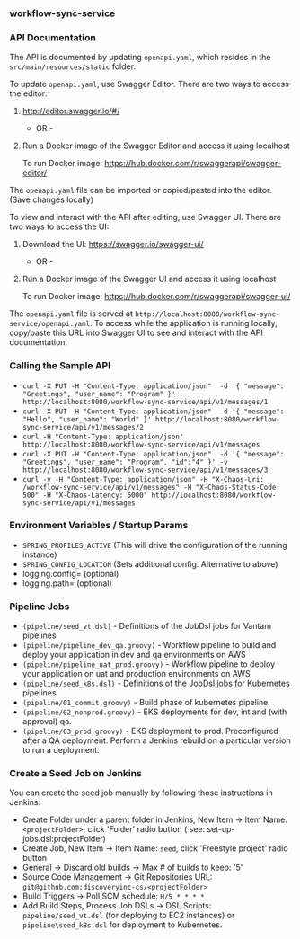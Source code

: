 ### workflow-sync-service


### API Documentation

The API is documented by updating `openapi.yaml`, which resides in the `src/main/resources/static` folder.

To update `openapi.yaml`, use Swagger Editor. There are two ways to access the editor:

1. http://editor.swagger.io/#/
   - OR -
2. Run a Docker image of the Swagger Editor and access it using localhost

   To run Docker image: https://hub.docker.com/r/swaggerapi/swagger-editor/

The `openapi.yaml` file can be imported or copied/pasted into the editor. (Save changes locally)

To view and interact with the API after editing, use Swagger UI. There are two ways to access the UI:

1. Download the UI: https://swagger.io/swagger-ui/
   - OR -
2. Run a Docker image of the Swagger UI and access it using localhost

   To run Docker image: https://hub.docker.com/r/swaggerapi/swagger-ui/

The `openapi.yaml` file is served at `http://localhost:8080/workflow-sync-service/openapi.yaml`. To access while the application
is running locally, copy/paste this URL into Swagger UI to see and interact with the API documentation.

### Calling the Sample API

* `curl -X PUT -H "Content-Type: application/json"  -d '{ "message": "Greetings", "user_name": "Program" }' http://localhost:8080/workflow-sync-service/api/v1/messages/1`
* `curl -X PUT -H "Content-Type: application/json"  -d '{ "message": "Hello", "user_name": "World" }' http://localhost:8080/workflow-sync-service/api/v1/messages/2`
* `curl -H "Content-Type: application/json" http://localhost:8080/workflow-sync-service/api/v1/messages`
* `curl -X PUT -H "Content-Type: application/json"  -d '{ "message": "Greetings", "user_name": "Program", "id":"4" }' -v http://localhost:8080/workflow-sync-service/api/v1/messages/3`
* `curl -v -H "Content-Type: application/json" -H "X-Chaos-Uri: /workflow-sync-service/api/v1/messages" -H "X-Chaos-Status-Code: 500" -H "X-Chaos-Latency: 5000" http://localhost:8080/workflow-sync-service/api/v1/messages`

### Environment Variables / Startup Params

* `SPRING_PROFILES_ACTIVE` (This will drive the configuration of the running instance)
* `SPRING_CONFIG_LOCATION` (Sets additional config. Alternative to above)
* logging.config=<path to logback.xml> (optional)
* logging.path=<path to directory for logs> (optional)

### Pipeline Jobs

* `(pipeline/seed_vt.dsl)` - Definitions of the JobDsl jobs for Vantam pipelines
* `(pipeline/pipeline_dev_qa.groovy)` - Workflow pipeline to build and deploy your application in dev and qa
  environments on AWS
* `(pipeline/pipeline_uat_prod.groovy)` - Workflow pipeline to deploy your application on uat and production
  environments on AWS
* `(pipeline/seed_k8s.dsl)` - Definitions of the JobDsl jobs for Kubernetes pipelines
* `(pipeline/01_commit.groovy)` - Build phase of kubernetes pipeline.
* `(pipeline/02_nonprod.groovy)` - EKS deployments for dev, int and (with approval) qa.
* `(pipeline/03_prod.groovy)` - EKS deployment to prod. Preconfigured after a QA deployment. Perform a Jenkins rebuild
  on a particular version to run a deployment.

### Create a Seed Job on Jenkins

You can create the seed job manually by following those instructions in Jenkins:

* Create Folder under a parent folder in Jenkins, New Item → Item Name: `<projectFolder>`, click 'Folder' radio button (
  see: set-up-jobs.dsl:projectFolder)
* Create Job, New Item → Item Name: `seed`, click 'Freestyle project' radio button
* General → Discard old builds → Max # of builds to keep: '5'
* Source Code Management → Git Repositories URL: `git@github.com:discoveryinc-cs/<projectFolder>`
* Build Triggers → Poll SCM schedule: `H/5 * * * *`
* Add Build Steps, Process Job DSLs → DSL Scripts: `pipeline/seed_vt.dsl` (for deploying to EC2 instances)
  or `pipeline\seed_k8s.dsl` for deployment to Kubernetes.
